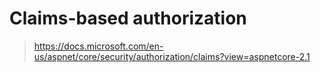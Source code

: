 # Claims-based authorization
> https://docs.microsoft.com/en-us/aspnet/core/security/authorization/claims?view=aspnetcore-2.1

